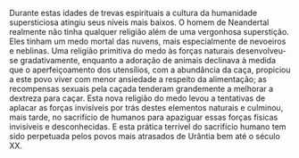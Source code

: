﻿Durante estas idades de trevas espirituais a cultura da humanidade supersticiosa atingiu seus níveis mais baixos. O homem de Neandertal realmente não tinha qualquer religião além de uma vergonhosa superstição. Eles tinham um medo mortal das nuvens, mais especialmente de nevoeiros e neblinas. Uma religião primitiva do medo às forças naturais desenvolveu-se gradativamente, enquanto a adoração de animais declinava à medida que o aperfeiçoamento dos utensílios, com a abundância da caça, propiciou a este povo viver com menor ansiedade a respeito da alimentação; as recompensas sexuais pela caçada tenderam grandemente a melhorar a dextreza para caçar. Esta nova religião do medo levou a tentativas de aplacar as forças invisíveis por trás destes elementos naturais e culminou, mais tarde, no sacrifício de humanos para apaziguar essas forças físicas invisíveis e desconhecidas. E esta prática terrível do sacrifício humano tem sido perpetuada pelos povos mais atrasados de Urântia bem até o século XX.
